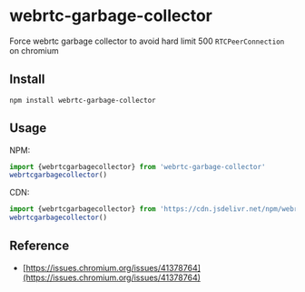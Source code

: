 # webrtc-garbage-collector
Force webrtc garbage collector to avoid hard limit 500 `RTCPeerConnection` on chromium

## Install

```
npm install webrtc-garbage-collector
```

## Usage
NPM:
```javascript
import {webrtcgarbagecollector} from 'webrtc-garbage-collector'
webrtcgarbagecollector()
```
CDN:
```javascript
import {webrtcgarbagecollector} from 'https://cdn.jsdelivr.net/npm/webrtc-garbage-collector@0.0.1/index.min.js'
webrtcgarbagecollector()
```

## Reference

- [https://issues.chromium.org/issues/41378764](https://issues.chromium.org/issues/41378764)
